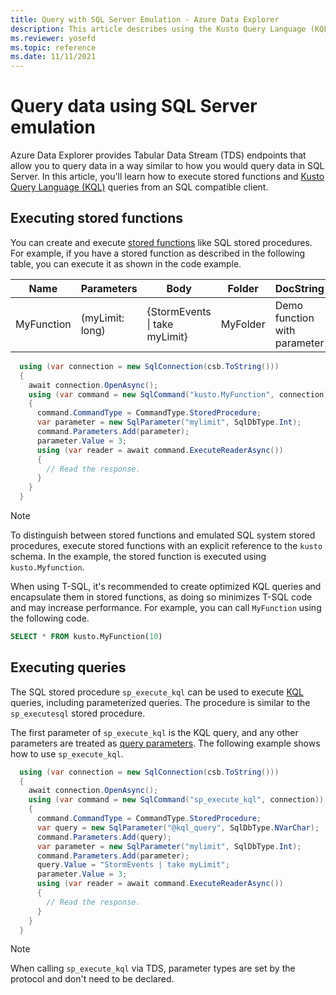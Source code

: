 ```yaml
---
title: Query with SQL Server Emulation - Azure Data Explorer
description: This article describes using the Kusto Query Language (KQL) or T-SQL over TDS in Azure Data Explorer.
ms.reviewer: yosefd
ms.topic: reference
ms.date: 11/11/2021
---
```

# Query data using SQL Server emulation

Azure Data Explorer provides Tabular Data Stream (TDS) endpoints that allow you to query data in a way similar to how you would query data in SQL Server. In this article, you'll learn how to execute stored functions and [Kusto Query Language (KQL)](kusto/query/index.md) queries from an SQL compatible client.

## Executing stored functions

You can create and execute [stored functions](../../query/schema-entities/stored-functions.md) like SQL stored procedures. For example, if you have a stored function as described in the following table, you can execute it as shown in the code example.

|Name |Parameters|Body|Folder|DocString
|---|---|---|---|---|
|MyFunction |(myLimit: long)| {StormEvents &#124; take myLimit}|MyFolder|Demo function with parameter|

```csharp
  using (var connection = new SqlConnection(csb.ToString()))
  {
    await connection.OpenAsync();
    using (var command = new SqlCommand("kusto.MyFunction", connection))
    {
      command.CommandType = CommandType.StoredProcedure;
      var parameter = new SqlParameter("mylimit", SqlDbType.Int);
      command.Parameters.Add(parameter);
      parameter.Value = 3;
      using (var reader = await command.ExecuteReaderAsync())
      {
        // Read the response.
      }
    }
  }
```

> [!NOTE]
> To distinguish between stored functions and emulated SQL system stored procedures, execute stored functions with an explicit reference to the `kusto` schema. In the example, the stored function is executed using `kusto.Myfunction`.

When using T-SQL, it's recommended to create optimized KQL queries and encapsulate them in stored functions, as doing so minimizes T-SQL code and may increase performance. For example, you can call `MyFunction` using the following code.

```sql
SELECT * FROM kusto.MyFunction(10)
```

## Executing queries

The SQL stored procedure `sp_execute_kql` can be used to execute [KQL](../../query/index.md) queries, including parameterized queries. The procedure is similar to the `sp_executesql` stored procedure.

The first parameter of `sp_execute_kql` is the KQL query, and any other parameters are treated as [query parameters](../../query/queryparametersstatement.md). The following example shows how to use `sp_execute_kql`.

```csharp
  using (var connection = new SqlConnection(csb.ToString()))
  {
    await connection.OpenAsync();
    using (var command = new SqlCommand("sp_execute_kql", connection))
    {
      command.CommandType = CommandType.StoredProcedure;
      var query = new SqlParameter("@kql_query", SqlDbType.NVarChar);
      command.Parameters.Add(query);
      var parameter = new SqlParameter("mylimit", SqlDbType.Int);
      command.Parameters.Add(parameter);
      query.Value = "StormEvents | take myLimit";
      parameter.Value = 3;
      using (var reader = await command.ExecuteReaderAsync())
      {
        // Read the response.
      }
    }
  }
```

> [!NOTE]
> When calling `sp_execute_kql` via TDS, parameter types are set by the protocol and don't need to be declared.
